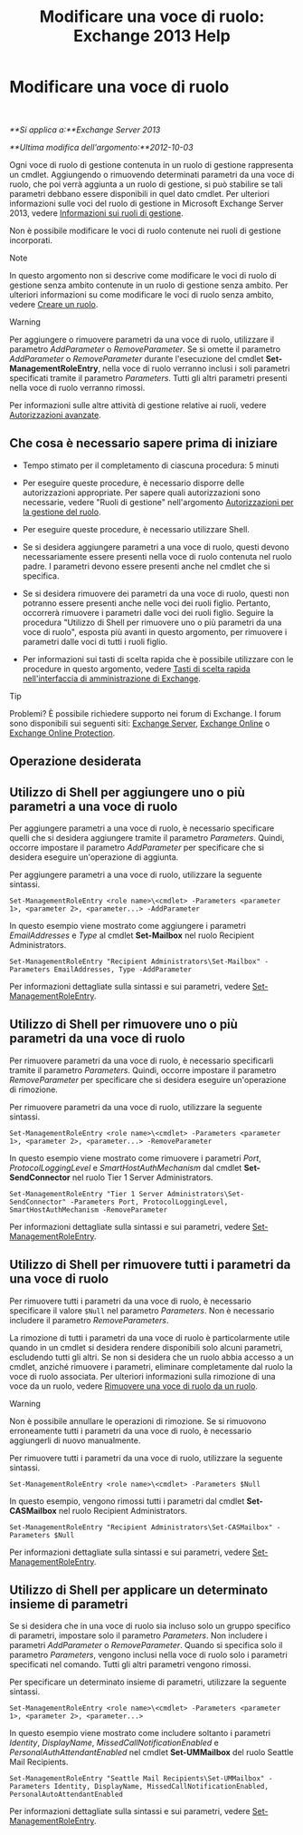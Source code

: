 ﻿---
title: 'Modificare una voce di ruolo: Exchange 2013 Help'
TOCTitle: Modificare una voce di ruolo
ms:assetid: 5aa4f39c-16a4-4815-ac4f-2cdcfa2b3ee1
ms:mtpsurl: https://technet.microsoft.com/it-it/library/Dd298005(v=EXCHG.150)
ms:contentKeyID: 50480673
ms.date: 05/22/2018
mtps_version: v=EXCHG.150
ms.translationtype: MT
---

# Modificare una voce di ruolo

 

_**Si applica a:**Exchange Server 2013_

_**Ultima modifica dell'argomento:**2012-10-03_

Ogni voce di ruolo di gestione contenuta in un ruolo di gestione rappresenta un cmdlet. Aggiungendo o rimuovendo determinati parametri da una voce di ruolo, che poi verrà aggiunta a un ruolo di gestione, si può stabilire se tali parametri debbano essere disponibili in quel dato cmdlet. Per ulteriori informazioni sulle voci del ruolo di gestione in Microsoft Exchange Server 2013, vedere [Informazioni sui ruoli di gestione](understanding-management-roles-exchange-2013-help.md).

Non è possibile modificare le voci di ruolo contenute nei ruoli di gestione incorporati.


> [!NOTE]
> In questo argomento non si descrive come modificare le voci di ruolo di gestione senza ambito contenute in un ruolo di gestione senza ambito. Per ulteriori informazioni su come modificare le voci di ruolo senza ambito, vedere <A href="create-a-role-exchange-2013-help.md">Creare un ruolo</A>.




> [!WARNING]
> Per aggiungere o rimuovere parametri da una voce di ruolo, utilizzare il parametro <EM>AddParameter</EM> o <EM>RemoveParameter</EM>. Se si omette il parametro <EM>AddParameter</EM> o <EM>RemoveParameter</EM> durante l'esecuzione del cmdlet <STRONG>Set-ManagementRoleEntry</STRONG>, nella voce di ruolo verranno inclusi i soli parametri specificati tramite il parametro <EM>Parameters</EM>. Tutti gli altri parametri presenti nella voce di ruolo verranno rimossi.



Per informazioni sulle altre attività di gestione relative ai ruoli, vedere [Autorizzazioni avanzate](advanced-permissions-exchange-2013-help.md).

## Che cosa è necessario sapere prima di iniziare

  - Tempo stimato per il completamento di ciascuna procedura: 5 minuti

  - Per eseguire queste procedure, è necessario disporre delle autorizzazioni appropriate. Per sapere quali autorizzazioni sono necessarie, vedere "Ruoli di gestione" nell'argomento [Autorizzazioni per la gestione del ruolo](role-management-permissions-exchange-2013-help.md).

  - Per eseguire queste procedure, è necessario utilizzare Shell.

  - Se si desidera aggiungere parametri a una voce di ruolo, questi devono necessariamente essere presenti nella voce di ruolo contenuta nel ruolo padre. I parametri devono essere presenti anche nel cmdlet che si specifica.

  - Se si desidera rimuovere dei parametri da una voce di ruolo, questi non potranno essere presenti anche nelle voci dei ruoli figlio. Pertanto, occorrerà rimuovere i parametri dalle voci dei ruoli figlio. Seguire la procedura "Utilizzo di Shell per rimuovere uno o più parametri da una voce di ruolo", esposta più avanti in questo argomento, per rimuovere i parametri dalle voci di tutti i ruoli figlio.

  - Per informazioni sui tasti di scelta rapida che è possibile utilizzare con le procedure in questo argomento, vedere [Tasti di scelta rapida nell'interfaccia di amministrazione di Exchange](keyboard-shortcuts-in-the-exchange-admin-center-exchange-online-protection-help.md).


> [!TIP]
> Problemi? È possibile richiedere supporto nei forum di Exchange. I forum sono disponibili sui seguenti siti: <A href="https://go.microsoft.com/fwlink/p/?linkid=60612">Exchange Server</A>, <A href="https://go.microsoft.com/fwlink/p/?linkid=267542">Exchange Online</A> o <A href="https://go.microsoft.com/fwlink/p/?linkid=285351">Exchange Online Protection</A>.



## Operazione desiderata

## Utilizzo di Shell per aggiungere uno o più parametri a una voce di ruolo

Per aggiungere parametri a una voce di ruolo, è necessario specificare quelli che si desidera aggiungere tramite il parametro *Parameters*. Quindi, occorre impostare il parametro *AddParameter* per specificare che si desidera eseguire un'operazione di aggiunta.

Per aggiungere parametri a una voce di ruolo, utilizzare la seguente sintassi.

    Set-ManagementRoleEntry <role name>\<cmdlet> -Parameters <parameter 1>, <parameter 2>, <parameter...> -AddParameter

In questo esempio viene mostrato come aggiungere i parametri *EmailAddresses* e *Type* al cmdlet **Set-Mailbox** nel ruolo Recipient Administrators.

    Set-ManagementRoleEntry "Recipient Administrators\Set-Mailbox" -Parameters EmailAddresses, Type -AddParameter

Per informazioni dettagliate sulla sintassi e sui parametri, vedere [Set-ManagementRoleEntry](https://technet.microsoft.com/it-it/library/dd351162\(v=exchg.150\)).

## Utilizzo di Shell per rimuovere uno o più parametri da una voce di ruolo

Per rimuovere parametri da una voce di ruolo, è necessario specificarli tramite il parametro *Parameters*. Quindi, occorre impostare il parametro *RemoveParameter* per specificare che si desidera eseguire un'operazione di rimozione.

Per rimuovere parametri da una voce di ruolo, utilizzare la seguente sintassi.

    Set-ManagementRoleEntry <role name>\<cmdlet> -Parameters <parameter 1>, <parameter 2>, <parameter...> -RemoveParameter

In questo esempio viene mostrato come rimuovere i parametri *Port*, *ProtocolLoggingLevel* e *SmartHostAuthMechanism* dal cmdlet **Set-SendConnector** nel ruolo Tier 1 Server Administrators.

    Set-ManagementRoleEntry "Tier 1 Server Administrators\Set-SendConnector" -Parameters Port, ProtocolLoggingLevel, SmartHostAuthMechanism -RemoveParameter

Per informazioni dettagliate sulla sintassi e sui parametri, vedere [Set-ManagementRoleEntry](https://technet.microsoft.com/it-it/library/dd351162\(v=exchg.150\)).

## Utilizzo di Shell per rimuovere tutti i parametri da una voce di ruolo

Per rimuovere tutti i parametri da una voce di ruolo, è necessario specificare il valore `$Null` nel parametro *Parameters*. Non è necessario includere il parametro *RemoveParameters*.

La rimozione di tutti i parametri da una voce di ruolo è particolarmente utile quando in un cmdlet si desidera rendere disponibili solo alcuni parametri, escludendo tutti gli altri. Se non si desidera che un ruolo abbia accesso a un cmdlet, anziché rimuovere i parametri, eliminare completamente dal ruolo la voce di ruolo associata. Per ulteriori informazioni sulla rimozione di una voce da un ruolo, vedere [Rimuovere una voce di ruolo da un ruolo](remove-a-role-entry-from-a-role-exchange-2013-help.md).


> [!WARNING]
> Non è possibile annullare le operazioni di rimozione. Se si rimuovono erroneamente tutti i parametri da una voce di ruolo, è necessario aggiungerli di nuovo manualmente.



Per rimuovere tutti i parametri da una voce di ruolo, utilizzare la seguente sintassi.

    Set-ManagementRoleEntry <role name>\<cmdlet> -Parameters $Null 

In questo esempio, vengono rimossi tutti i parametri dal cmdlet **Set-CASMailbox** nel ruolo Recipient Administrators.

    Set-ManagementRoleEntry "Recipient Administrators\Set-CASMailbox" -Parameters $Null 

Per informazioni dettagliate sulla sintassi e sui parametri, vedere [Set-ManagementRoleEntry](https://technet.microsoft.com/it-it/library/dd351162\(v=exchg.150\)).

## Utilizzo di Shell per applicare un determinato insieme di parametri

Se si desidera che in una voce di ruolo sia incluso solo un gruppo specifico di parametri, impostare solo il parametro *Parameters*. Non includere i parametri *AddParameter* o *RemoveParameter*. Quando si specifica solo il parametro *Parameters*, vengono inclusi nella voce di ruolo solo i parametri specificati nel comando. Tutti gli altri parametri vengono rimossi.

Per specificare un determinato insieme di parametri, utilizzare la seguente sintassi.

    Set-ManagementRoleEntry <role name>\<cmdlet> -Parameters <parameter 1>, <parameter 2>, <parameter...>

In questo esempio viene mostrato come includere soltanto i parametri *Identity*, *DisplayName*, *MissedCallNotificationEnabled* e *PersonalAuthAttendantEnabled* nel cmdlet **Set-UMMailbox** del ruolo Seattle Mail Recipients.

    Set-ManagementRoleEntry "Seattle Mail Recipients\Set-UMMailbox" -Parameters Identity, DisplayName, MissedCallNotificationEnabled, PersonalAutoAttendantEnabled

Per informazioni dettagliate sulla sintassi e sui parametri, vedere [Set-ManagementRoleEntry](https://technet.microsoft.com/it-it/library/dd351162\(v=exchg.150\)).

